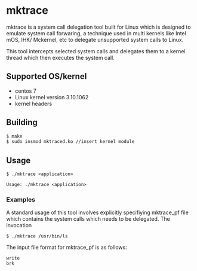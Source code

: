 
# mktrace 
mktrace is a system call delegation tool built for Linux which is designed to emulate system call forwaring, a technique used in multi kernels like Intel mOS, IHK/ Mckernel, etc to delegate unsupported system calls to Linux.

This tool intercepts selected system calls and delegates them to a kernel thread which then executes the system call.

## Supported OS/kernel

* centos 7
* Linux kernel version 3.10.1062
* kernel headers

## Building

```sh
$ make 
$ sudo insmod mktraced.ko //insert kernel module
```

## Usage

```
$ ./mktrace <application>

Usage: ./mktrace <application>

```

### Examples

A standard usage of this tool involves explicitly specifiying mktrace\_pf file which contains the system calls which needs to be delegated. The invocation
```
$ ./mktrace /usr/bin/ls
```

The input file format for mktrace\_pf is as follows:

```
write
brk
```

